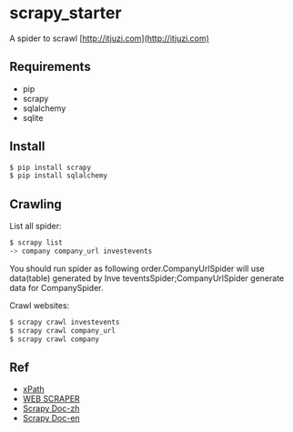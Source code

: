 scrapy_starter
===========================
A spider to scrawl [http://itjuzi.com](http://itjuzi.com)

Requirements
---------
* pip
* scrapy
* sqlalchemy
* sqlite

Install
---------

~~~ sh
$ pip install scrapy
$ pip install sqlalchemy
~~~

Crawling
---------

List all spider:

~~~ sh
$ scrapy list
-> company company_url investevents
~~~

You should run spider as following order.CompanyUrlSpider will use data(table) generated by Inve
teventsSpider;CompanyUrlSpider generate data for CompanySpider.

Crawl websites:

~~~  sh
$ scrapy crawl investevents
$ scrapy crawl company_url
$ scrapy crawl company
~~~

Ref
---------

* [xPath](http://www.w3schools.com/xpath/xpath_syntax.asp)
* [WEB SCRAPER](http://newcoder.io/scrape/)
* [Scrapy Doc-zh](http://scrapy-chs.readthedocs.org/zh_CN/latest/topics/stats.html)
* [Scrapy Doc-en](http://doc.scrapy.org/en/latest/intro/tutorial.html)
